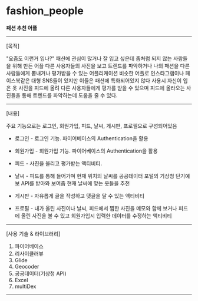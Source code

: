 # fashion_people
**패션 추천 어플**
___
[목적]

"요즘도 이런거 입나?"
패션에 관심이 많거나 잘 입고 싶은데 좀처럼 되지 않는 사람들을 위해 만든 어플
다른 사용자들의 사진을 보고 트렌드를 파악하거나 나의 패션을 다른 사람들에게 뽐내거나 평가받을 수 있는 어플리케이션
비슷한 어플로 인스타그램이나 페이스북같은 대형 SNS들이 있지만 이들은 패션에 특화되어있지 않다
사용시 자신이 입은 옷 사진을 피드에 올려 다른 사용자들에게 평가를 받을 수 있으며 피드에 올라오는 사진들을 통해 트렌드를 파악하는데 도움을 줄 수 있다.

___
[내용]

주요 기능으로는 로그인, 회원가입, 피드, 날씨, 게시판, 프로필으로 구성되어있음

 + 로그인 - 로그인 기능. 파이어베이스의 Authentication을 활용

 + 회원가입 - 회원가입 기능. 파이어베이스의 Authentication을 활용

 + 피드 - 사진을 올리고 평가받는 액티비티.

 + 날씨 - 피드를 통해 들어가며 현재 위치의 날씨를 공공데이터 포털의 기상청 단기예보 API를 받아와 보여줌 현재 날씨에 맞는 옷들을 추천
       
 + 게시판 - 자유롭게 글을 작성하고 댓글을 달 수 있는 액티비티

 + 프로필 - 내가 올린 사진이나 날씨, 피드에서 찜한 사진을 메모와 함께 보거나 피드에 올린 사진을 볼 수 있고 회원가입시 입력한 데이터를 수정하는 액티비티

___

[사용 기술 & 라이브러리]

1. 파이어베이스
2. 리사이클러뷰
3. Glide
4. Geocoder
5. 공공데이터(기상청 API)
6. Excel
7. multiDex

___



        
